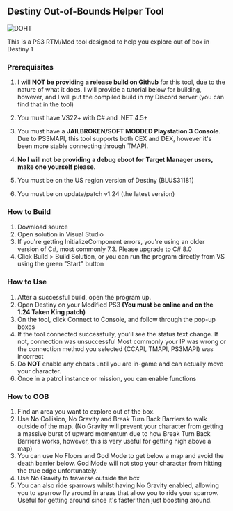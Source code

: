 ## Destiny Out-of-Bounds Helper Tool

![DOHT](https://i.imgur.com/44HMECY.png)

This is a PS3 RTM/Mod tool designed to help you explore out of box in Destiny 1

### Prerequisites

1. I will **NOT be providing a release build on Github** for this tool, due to the nature of what it does.
   I will provide a tutorial below for building, however, and I will put the compiled build in my Discord server (you can find that in the tool)

2. You must have VS22+ with C# and .NET 4.5+
3. You must have a **JAILBROKEN/SOFT MODDED Playstation 3 Console**. Due to PS3MAPI, this tool supports both CEX and DEX, however it's been more stable connecting through TMAPI.
4. **No I will not be providing a debug eboot for Target Manager users, make one yourself please.**
5. You must be on the US region version of Destiny (BLUS31181)
6. You must be on update/patch v1.24 (the latest version)

### How to Build

1. Download source
2. Open solution in Visual Studio
3. If you're getting InitializeComponent errors, you're using an older version of C#, most commonly 7.3.
   Please upgrade to C# 8.0
4. Click Build > Build Solution, or you can run the program directly from VS using the green "Start" button

### How to Use

1. After a successful build, open the program up.
2. Open Destiny on your Modified PS3 **(You must be online and on the 1.24 Taken King patch)**
3. On the tool, click Connect to Console, and follow through the pop-up boxes
4. If the tool connected successfully, you'll see the status text change. If not, connection was unsuccessful
   Most commonly your IP was wrong or the connection method you selected (CCAPI, TMAPI, PS3MAPI) was incorrect
5. Do **NOT** enable any cheats until you are in-game and can actually move your character.
6. Once in a patrol instance or mission, you can enable functions

### How to OOB

1. Find an area you want to explore out of the box.
2. Use No Collision, No Gravity and Break Turn Back Barriers to walk outside of the map.
   (No Gravity will prevent your character from getting a massive burst of upward momentum due to how Break Turn Back Barriers works, however, this is very useful for
   getting high above a map)
3. You can use No Floors and God Mode to get below a map and avoid the death barrier below. God Mode will not stop your character from hitting the true edge unfortunately.
4. Use No Gravity to traverse outside the box
5. You can also ride sparrows whilst having No Gravity enabled, allowing you to sparrow fly around in areas that allow you to ride your sparrow. Useful for getting around since
   it's faster than just boosting around.
